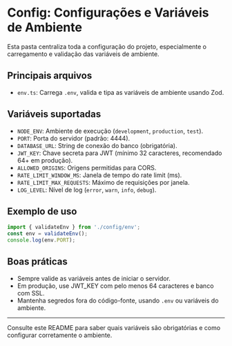 # Config: Configurações e Variáveis de Ambiente

Esta pasta centraliza toda a configuração do projeto, especialmente o carregamento e validação das variáveis de ambiente.

## Principais arquivos
- `env.ts`: Carrega `.env`, valida e tipa as variáveis de ambiente usando Zod.

## Variáveis suportadas
- `NODE_ENV`: Ambiente de execução (`development`, `production`, `test`).
- `PORT`: Porta do servidor (padrão: 4444).
- `DATABASE_URL`: String de conexão do banco (obrigatória).
- `JWT_KEY`: Chave secreta para JWT (mínimo 32 caracteres, recomendado 64+ em produção).
- `ALLOWED_ORIGINS`: Origens permitidas para CORS.
- `RATE_LIMIT_WINDOW_MS`: Janela de tempo do rate limit (ms).
- `RATE_LIMIT_MAX_REQUESTS`: Máximo de requisições por janela.
- `LOG_LEVEL`: Nível de log (`error`, `warn`, `info`, `debug`).

## Exemplo de uso
```typescript
import { validateEnv } from './config/env';
const env = validateEnv();
console.log(env.PORT);
```

## Boas práticas
- Sempre valide as variáveis antes de iniciar o servidor.
- Em produção, use JWT_KEY com pelo menos 64 caracteres e banco com SSL.
- Mantenha segredos fora do código-fonte, usando `.env` ou variáveis do ambiente.

---
Consulte este README para saber quais variáveis são obrigatórias e como configurar corretamente o ambiente.
